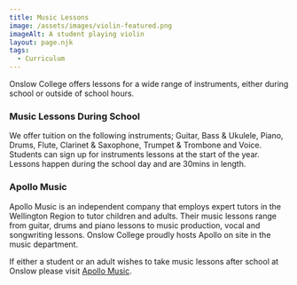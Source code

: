 ```yaml
---
title: Music Lessons
image: /assets/images/violin-featured.png
imageAlt: A student playing violin
layout: page.njk
tags:
  - Curriculum
---
```

<p>Onslow College offers lessons for a wide range of instruments, either during school or outside of school hours.</p>
                        <h3>Music Lessons During School</h3>
                        <p>We offer tuition on the following instruments; Guitar, Bass & Ukulele, Piano, Drums, Flute, Clarinet & Saxophone, Trumpet & Trombone and Voice. Students can sign up for instruments lessons at the start of the year. Lessons happen during the school day and are 30mins in length.</p>
                        <h3>Apollo Music</h3>
                        <p>Apollo Music is an independent company that employs expert tutors in the Wellington Region to tutor children and adults. Their music lessons range from guitar, drums and piano lessons to music production, vocal and songwriting lessons. Onslow College proudly hosts Apollo on site in the music department.</p>
                        <p>If either a student or an adult wishes to take music lessons after school at Onslow please visit <a target="_blank" href="https://apollomusic.co.nz">Apollo Music</a>.</p>
